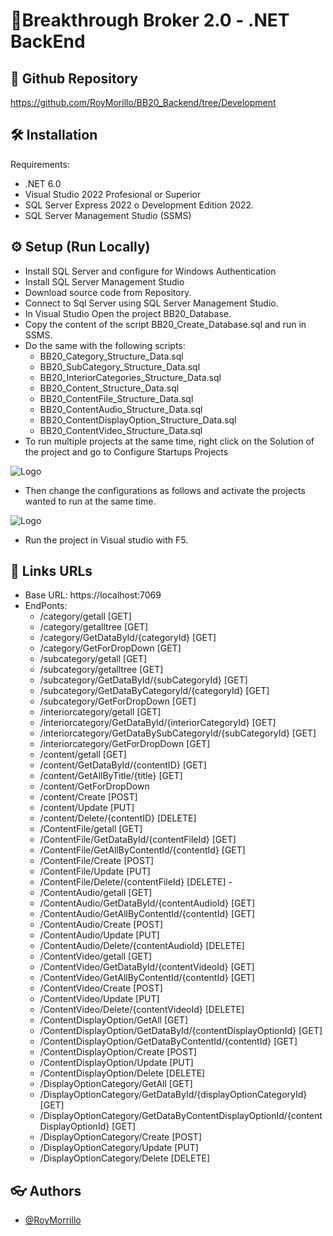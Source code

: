 
# 🔧Breakthrough Broker 2.0 - .NET BackEnd

## 🤖 Github Repository

https://github.com/RoyMorillo/BB20_Backend/tree/Development

## 🛠️ Installation
 Requirements:

- .NET 6.0
- Visual Studio 2022 Profesional or Superior
- SQL Server Express 2022 o Development Edition 2022.
- SQL Server Management Studio (SSMS) 

## ⚙ Setup (Run Locally)

- Install SQL Server and configure for Windows Authentication
- Install SQL Server Management Studio
- Download source code from Repository.
- Connect to Sql Server using SQL Server Management Studio.
- In Visual Studio Open the project BB20_Database.
- Copy the content of the script BB20_Create_Database.sql and run in SSMS.
- Do the same with the following scripts: 
    - BB20_Category_Structure_Data.sql
    - BB20_SubCategory_Structure_Data.sql
    - BB20_InteriorCategories_Structure_Data.sql
    - BB20_Content_Structure_Data.sql
    - BB20_ContentFile_Structure_Data.sql
    - BB20_ContentAudio_Structure_Data.sql
    - BB20_ContentDisplayOption_Structure_Data.sql
    - BB20_ContentVideo_Structure_Data.sql
- To run multiple projects at the same time, right click on the Solution of the project and go to Configure Startups Projects

![Logo](https://githubbb20.s3.amazonaws.com/startup+projects.jpg)

- Then change the configurations as follows and activate the projects wanted to run at the same time.

![Logo](https://githubbb20.s3.amazonaws.com/Start+Project+setup.jpg)

- Run the project in Visual studio with F5.

## 🔗 Links URLs

- Base URL: https://localhost:7069
- EndPonts:
    - /category/getall  [GET]
    - /category/getalltree [GET]
    - /category/GetDataById/{categoryId} [GET]
    - /category/GetForDropDown [GET]
    - /subcategory/getall [GET]
    - /subcategory/getalltree [GET]
    - /subcategory/GetDataById/{subCategoryId} [GET]
    - /subcategory/GetDataByCategoryId/{categoryId} [GET]
    - /subcategory/GetForDropDown [GET]
    - /interiorcategory/getall [GET]
    - /interiorcategory/GetDataById/{interiorCategoryId} [GET]
    - /interiorcategory/GetDataBySubCategoryId/{subCategoryId} [GET]
    - /interiorcategory/GetForDropDown [GET]
    - /content/getall [GET]
    - /content/GetDataById/{contentID} [GET]
    - /content/GetAllByTitle/{title} [GET]
    - /content/GetForDropDown
    - /content/Create [POST]
    - /content/Update [PUT]
    - /content/Delete/{contentID} [DELETE]
    - /ContentFile/getall [GET]
    - /ContentFile/GetDataById/{contentFileId} [GET]
    - /ContentFile/GetAllByContentId/{contentId} [GET]
    - /ContentFile/Create [POST]
    - /ContentFile/Update [PUT]
    - /ContentFile/Delete/{contentFileId} [DELETE]    - 
    - /ContentAudio/getall [GET]
    - /ContentAudio/GetDataById/{contentAudioId} [GET]
    - /ContentAudio/GetAllByContentId/{contentId} [GET]
    - /ContentAudio/Create [POST]
    - /ContentAudio/Update [PUT]
    - /ContentAudio/Delete/{contentAudioId} [DELETE]
    - /ContentVideo/getall [GET]
    - /ContentVideo/GetDataById/{contentVideoId} [GET]
    - /ContentVideo/GetAllByContentId/{contentId} [GET]
    - /ContentVideo/Create [POST]
    - /ContentVideo/Update [PUT]
    - /ContentVideo/Delete/{contentVideoId} [DELETE]
    - /ContentDisplayOption/GetAll [GET]
    - /ContentDisplayOption/GetDataById/{contentDisplayOptionId} [GET]
    - /ContentDisplayOption/GetDataByContentId/{contentId} [GET]
    - /ContentDisplayOption/Create [POST]
    - /ContentDisplayOption/Update [PUT]
    - /ContentDisplayOption/Delete [DELETE]
    - /DisplayOptionCategory/GetAll [GET]
    - /DisplayOptionCategory/GetDataById/{displayOptionCategoryId} [GET]
    - /DisplayOptionCategory/GetDataByContentDisplayOptionId/{contentDisplayOptionId} [GET]
    - /DisplayOptionCategory/Create [POST]
    - /DisplayOptionCategory/Update [PUT]
    - /DisplayOptionCategory/Delete [DELETE]

## 👓 Authors

- [@RoyMorrillo](https://github.com/RoyMorillo)



